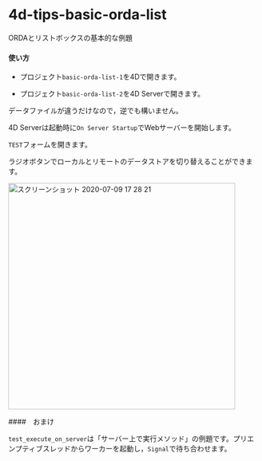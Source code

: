 # 4d-tips-basic-orda-list
ORDAとリストボックスの基本的な例題

#### 使い方

* プロジェクト``basic-orda-list-1``を4Dで開きます。

* プロジェクト``basic-orda-list-2``を4D Serverで開きます。

データファイルが違うだけなので，逆でも構いません。

4D Serverは起動時に``On Server Startup``でWebサーバーを開始します。

``TEST``フォームを開きます。

ラジオボタンでローカルとリモートのデータストアを切り替えることができます。

<img width="454" alt="スクリーンショット 2020-07-09 17 28 21" src="https://user-images.githubusercontent.com/1725068/87016671-fa6a8300-c209-11ea-87dd-50c7aadc25e1.png">

####　おまけ

``test_execute_on_server``は「サーバー上で実行メソッド」の例題です。プリエンプティブスレッドからワーカーを起動し，``Signal``で待ち合わせます。

